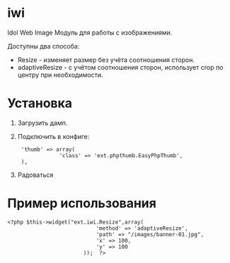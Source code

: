 iwi
========

Idol Web Image Модуль для работы с изображениями.

Доступны два способа:  
* Resize - изменяет размер без учёта соотношения сторон.
* adaptiveResize - с учётом соотношения сторон, использует crop по центру при необходимости.


Установка
=========

1. Загрузить дамп.
2. Подключить в конфиге:

        'thumb' => array(
                    'class' => 'ext.phpthumb.EasyPhpThumb',
        ),
3. Радоваться


Пример использования
====================

    <?php $this->widget("ext.iwi.Resize",array(
                                'method' => 'adaptiveResize',
                                'path' => "/images/banner-01.jpg",
                                'x' => 100,
                                'y' => 100
                            ));  ?>